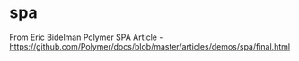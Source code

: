 spa
===

From Eric Bidelman Polymer SPA Article - https://github.com/Polymer/docs/blob/master/articles/demos/spa/final.html
